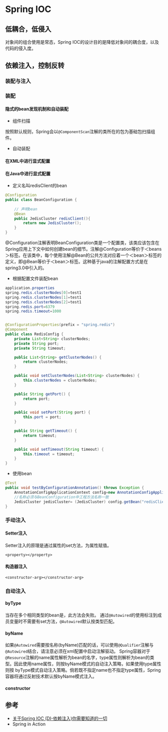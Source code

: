 # Spring IOC

## 低耦合，低侵入
对象间的组合使用是常态，Spring IOC的设计目的是降低对象间的耦合度，以及代码的侵入度。

## 依赖注入，控制反转

### 装配与注入
### 装配
#### 隐式的bean发现机制和自动装配
- 组件扫描

按照默认规则，Spring会以`@ComponentScan`注解的类所在的包为基础包扫描组件。
- 自动装配

#### 在XML中进行显式配置
#### 在Java中进行显式配置 
- 定义名叫redisClient的bean
```Java
@Configuration
public class BeanConfiguration {
    
    // 声明bean
    @Bean
    public JedisCluster redisClient(){
        return new JedisCluster();
    }
}
```

@Configuration注解表明BeanConfiguration类是一个配置类，该类应该包含在Spring应用上下文中如何创建bean的细节。注解@Configuration等价于＜beans＞标签。在该类中，每个使用注解@Bean的公共方法对应着一个＜bean＞标签的定义，即@Bean等价于＜bean＞标签。这种基于java的注解配置方式是在spring3.0中引入的。

- 根据配置文件装配bean
```Java
application.properties
spring.redis.clusterNodes[0]=test1
spring.redis.clusterNodes[1]=test1
spring.redis.clusterNodes[2]=test1
spring.redis.port=6379
spring.redis.timeout=1000


@ConfigurationProperties(prefix = "spring.redis")
@Component
public class RedisConfig {
    private List<String> clusterNodes;
    private String port;
    private String timeout;

    public List<String> getClusterNodes() {
        return clusterNodes;
    }

    public void setClusterNodes(List<String> clusterNodes) {
        this.clusterNodes = clusterNodes;
    }

    public String getPort() {
        return port;
    }

    public void setPort(String port) {
        this.port = port;
    }

    public String getTimeout() {
        return timeout;
    }

    public void setTimeout(String timeout) {
        this.timeout = timeout;
    }
}

```
- 使用bean
```Java
@Test
public void testByConfigurationAnnotation() throws Exception {
    AnnotationConfigApplicationContext config=new AnnotationConfigApplicationContext(BeanConfiguration.class);
    //名称必须与BeanConfiguration中工程方法名称一致
    JedisCluster jedisCluster= (JedisCluster) config.getBean("redisClient");
}
```
### 手动注入
#### Setter注入
Setter注入的原理是通过属性的set方法，为属性赋值。


`<property></property>`
#### 构造器注入
`<constructor-arg></constructor-arg>`

### 自动注入
#### byType
当存在多个相同类型的bean是，此方法会失败。
通过`@Autowired`的使用标注到成员变量时不需要有set方法，`@Autowired`默认按类型匹配。

#### byName
如果`@Autowired`需要按名称(byName)匹配的话，可以使用`@Qualifier`注解与`@Autowired`结合，请注意必须在xml配置中启动注解驱动。
Spring容器对于`@Resource`注解的name属性解析为bean的名字，type属性则解析为bean的类型。因此使用name属性，则按byName模式的自动注入策略，如果使用type属性则按 byType模式自动注入策略。倘若既不指定name也不指定type属性，Spring容器将通过反射技术默认按byName模式注入。
#### constructor




## 参考
- [关于Spring IOC (DI-依赖注入)你需要知道的一切](https://blog.csdn.net/javazejian/article/details/54561302)
- Spring in Action

